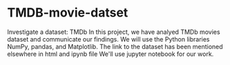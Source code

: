 # TMDB-movie-datset
Investigate a dataset: TMDb
In this project, we have analyed TMDb movies dataset and communicate our findings. 
We will use the Python libraries NumPy, pandas, and Matplotlib.
The link to the dataset has been mentioned elsewhere in html and ipynb file
We'll use jupyter notebook for our work.
